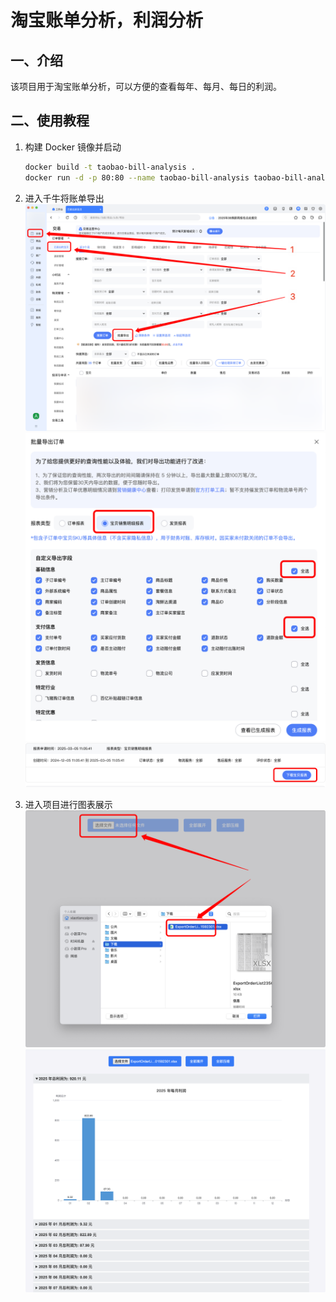 # 淘宝账单分析，利润分析


## 一、介绍

该项目用于淘宝账单分析，可以方便的查看每年、每月、每日的利润。


## 二、使用教程

1. 构建 Docker 镜像并启动
   ```bash
   docker build -t taobao-bill-analysis .
   docker run -d -p 80:80 --name taobao-bill-analysis taobao-bill-analysis
   ```

2. 进入千牛将账单导出
   ![001](./img/readme/001.png)
   ![002](./img/readme/002.png)
   ![003](./img/readme/003.png)

3. 进入项目进行图表展示
   ![004](./img/readme/004.png)
   ![005](./img/readme/005.png)

